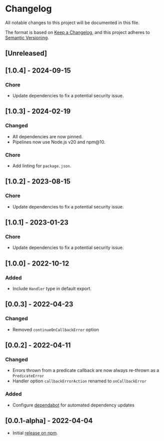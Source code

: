 # Changelog

All notable changes to this project will be documented in this file.

The format is based on [Keep a Changelog](https://keepachangelog.com/en),
and this project adheres to [Semantic Versioning](https://semver.org/spec/v2.0.0.html).

## [Unreleased]

## [1.0.4] - 2024-09-15

### Chore

-   Update dependencies to fix a potential security issue.

## [1.0.3] - 2024-02-19

### Changed

-   All dependencies are now pinned.
-   Pipelines now use Node.js v20 and npm@10.

### Chore

-   Add linting for `package.json`.

## [1.0.2] - 2023-08-15

### Chore

-   Update dependencies to fix a potential security issue.

## [1.0.1] - 2023-01-23

### Chore

-   Update dependencies to fix a potential security issue.

## [1.0.0] - 2022-10-12

### Added

-   Include `Handler` type in default export.

## [0.0.3] - 2022-04-23

### Changed

-   Removed `continueOnCallbackError` option

## [0.0.2] - 2022-04-11

### Changed

-   Errors thrown from a predicate callback are now always re-thrown as a `PredicateError`
-   Handler option `callbackErrorAction` renamed to `onCallbackError`

### Added

-   Configure [dependabot](https://docs.github.com/en/code-security/dependabot) for automated dependency updates

## [0.0.1-alpha] - 2022-04-04

-   Initial [release on npm](https://www.npmjs.com/package/shumway).
